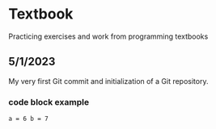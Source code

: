 # Textbook
 Practicing exercises and work from programming textbooks

## 5/1/2023
My very first Git commit and initialization of a Git repository.

### code block example
`
    a = 6
    b = 7
`